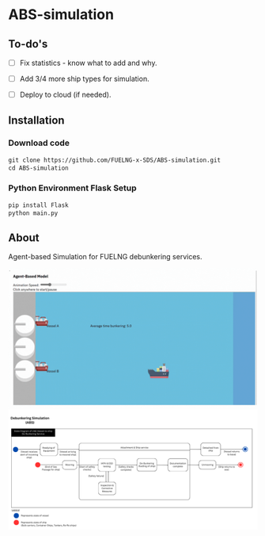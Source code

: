 # ABS-simulation

## To-do's
- [ ] Fix statistics - know what to add and why.
- [ ] Add 3/4 more ship types for simulation.
- [ ] Deploy to cloud (if needed).


## Installation
### Download code
```shell
git clone https://github.com/FUELNG-x-SDS/ABS-simulation.git
cd ABS-simulation
```

### Python Environment Flask Setup
```shell
pip install Flask
python main.py
```

## About
Agent-based Simulation for FUELNG debunkering services.

<div style="text-align: center;">
    <img src="readme_assets/ABS_ver_1.gif">
</div>

<div style="text-align: center;">
    <img src="readme_assets/ABS_State_Diagram.png">
</div>